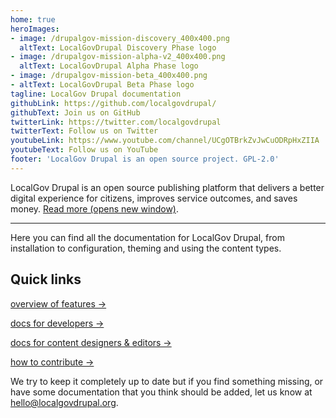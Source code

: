 ```yaml
---
home: true
heroImages:
- image: /drupalgov-mission-discovery_400x400.png
  altText: LocalGovDrupal Discovery Phase logo
- image: /drupalgov-mission-alpha-v2_400x400.png
  altText: LocalGovDrupal Alpha Phase logo
- image: /drupalgov-mission-beta_400x400.png
- altText: LocalGovDrupal Beta Phase logo
tagline: LocalGov Drupal documentation 
githubLink: https://github.com/localgovdrupal/
githubText: Join us on GitHub
twitterLink: https://twitter.com/localgovdrupal
twitterText: Follow us on Twitter
youtubeLink: https://www.youtube.com/channel/UCgOTBrkZvJwCuODRpHxZIIA
youtubeText: Follow us on YouTube
footer: 'LocalGov Drupal is an open source project. GPL-2.0'
---
```


LocalGov Drupal is an open source publishing platform that delivers a better digital experience for citizens, improves service outcomes, and saves money. [Read more (opens new window)](https://localgovdrupal.org).

<hr /> 

Here you can find all the documentation for LocalGov Drupal, from installation to configuration, theming and using the content types.

## Quick links 

[overview of features →](/overview.html)

[docs for developers →](/devs/)

[docs for content designers & editors →](/design/)

[how to contribute →](/contributing/)

We try to keep it completely up to date but if you find something missing, or have some documentation that you think should be added, let us know at [hello@localgovdrupal.org](mailto:hello@localgovdrupal.org).
